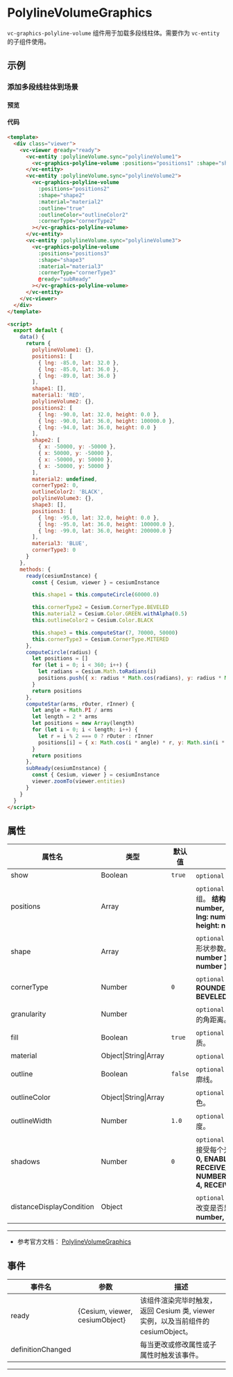 # PolylineVolumeGraphics

`vc-graphics-polyline-volume` 组件用于加载多段线柱体。需要作为 `vc-entity` 的子组件使用。

## 示例

### 添加多段线柱体到场景

#### 预览

<doc-preview>
  <template>
    <div class="viewer">
      <vc-viewer @ready="ready">
        <vc-entity :polylineVolume.sync="polylineVolume1">
          <vc-graphics-polyline-volume :positions="positions1" :shape="shape1" :material="material1"></vc-graphics-polyline-volume>
        </vc-entity>
        <vc-entity :polylineVolume.sync="polylineVolume2">
          <vc-graphics-polyline-volume
            :positions="positions2"
            :shape="shape2"
            :material="material2"
            :outline="true"
            :outlineColor="outlineColor2"
            :cornerType="cornerType2"
          ></vc-graphics-polyline-volume>
        </vc-entity>
        <vc-entity :polylineVolume.sync="polylineVolume3">
          <vc-graphics-polyline-volume
            :positions="positions3"
            :shape="shape3"
            :material="material3"
            :cornerType="cornerType3"
            @ready="subReady"
          ></vc-graphics-polyline-volume>
        </vc-entity>
      </vc-viewer>
    </div>
  </template>

  <script>
    export default {
      data() {
        return {
          polylineVolume1: {},
          positions1: [
            { lng: -85.0, lat: 32.0 },
            { lng: -85.0, lat: 36.0 },
            { lng: -89.0, lat: 36.0 }
          ],
          shape1: [],
          material1: 'RED',
          polylineVolume2: {},
          positions2: [
            { lng: -90.0, lat: 32.0, height: 0.0 },
            { lng: -90.0, lat: 36.0, height: 100000.0 },
            { lng: -94.0, lat: 36.0, height: 0.0 }
          ],
          shape2: [
            { x: -50000, y: -50000 },
            { x: 50000, y: -50000 },
            { x: -50000, y: 50000 },
            { x: -50000, y: 50000 }
          ],
          material2: undefined,
          cornerType2: 0,
          outlineColor2: 'BLACK',
          polylineVolume3: {},
          shape3: [],
          positions3: [
            { lng: -95.0, lat: 32.0, height: 0.0 },
            { lng: -95.0, lat: 36.0, height: 100000.0 },
            { lng: -99.0, lat: 36.0, height: 200000.0 }
          ],
          material3: 'BLUE',
          cornerType3: 0
        }
      },
      methods: {
        ready(cesiumInstance) {
          const { Cesium, viewer } = cesiumInstance

          this.shape1 = this.computeCircle(60000.0)

          this.cornerType2 = Cesium.CornerType.BEVELED
          this.material2 = Cesium.Color.GREEN.withAlpha(0.5)
          this.outlineColor2 = Cesium.Color.BLACK

          this.shape3 = this.computeStar(7, 70000, 50000)
          this.cornerType3 = Cesium.CornerType.MITERED
        },
        computeCircle(radius) {
          let positions = []
          for (let i = 0; i < 360; i++) {
            let radians = Cesium.Math.toRadians(i)
            positions.push({ x: radius * Math.cos(radians), y: radius * Math.sin(radians) })
          }
          return positions
        },
        computeStar(arms, rOuter, rInner) {
          let angle = Math.PI / arms
          let length = 2 * arms
          let positions = new Array(length)
          for (let i = 0; i < length; i++) {
            let r = i % 2 === 0 ? rOuter : rInner
            positions[i] = { x: Math.cos(i * angle) * r, y: Math.sin(i * angle) * r }
          }
          return positions
        },
        subReady(cesiumInstance) {
          const { Cesium, viewer } = cesiumInstance
          viewer.zoomTo(viewer.entities)
        }
      }
    }
  </script>
</doc-preview>

#### 代码

```html
<template>
  <div class="viewer">
    <vc-viewer @ready="ready">
      <vc-entity :polylineVolume.sync="polylineVolume1">
        <vc-graphics-polyline-volume :positions="positions1" :shape="shape1" :material="material1"></vc-graphics-polyline-volume>
      </vc-entity>
      <vc-entity :polylineVolume.sync="polylineVolume2">
        <vc-graphics-polyline-volume
          :positions="positions2"
          :shape="shape2"
          :material="material2"
          :outline="true"
          :outlineColor="outlineColor2"
          :cornerType="cornerType2"
        ></vc-graphics-polyline-volume>
      </vc-entity>
      <vc-entity :polylineVolume.sync="polylineVolume3">
        <vc-graphics-polyline-volume
          :positions="positions3"
          :shape="shape3"
          :material="material3"
          :cornerType="cornerType3"
          @ready="subReady"
        ></vc-graphics-polyline-volume>
      </vc-entity>
    </vc-viewer>
  </div>
</template>

<script>
  export default {
    data() {
      return {
        polylineVolume1: {},
        positions1: [
          { lng: -85.0, lat: 32.0 },
          { lng: -85.0, lat: 36.0 },
          { lng: -89.0, lat: 36.0 }
        ],
        shape1: [],
        material1: 'RED',
        polylineVolume2: {},
        positions2: [
          { lng: -90.0, lat: 32.0, height: 0.0 },
          { lng: -90.0, lat: 36.0, height: 100000.0 },
          { lng: -94.0, lat: 36.0, height: 0.0 }
        ],
        shape2: [
          { x: -50000, y: -50000 },
          { x: 50000, y: -50000 },
          { x: -50000, y: 50000 },
          { x: -50000, y: 50000 }
        ],
        material2: undefined,
        cornerType2: 0,
        outlineColor2: 'BLACK',
        polylineVolume3: {},
        shape3: [],
        positions3: [
          { lng: -95.0, lat: 32.0, height: 0.0 },
          { lng: -95.0, lat: 36.0, height: 100000.0 },
          { lng: -99.0, lat: 36.0, height: 200000.0 }
        ],
        material3: 'BLUE',
        cornerType3: 0
      }
    },
    methods: {
      ready(cesiumInstance) {
        const { Cesium, viewer } = cesiumInstance

        this.shape1 = this.computeCircle(60000.0)

        this.cornerType2 = Cesium.CornerType.BEVELED
        this.material2 = Cesium.Color.GREEN.withAlpha(0.5)
        this.outlineColor2 = Cesium.Color.BLACK

        this.shape3 = this.computeStar(7, 70000, 50000)
        this.cornerType3 = Cesium.CornerType.MITERED
      },
      computeCircle(radius) {
        let positions = []
        for (let i = 0; i < 360; i++) {
          let radians = Cesium.Math.toRadians(i)
          positions.push({ x: radius * Math.cos(radians), y: radius * Math.sin(radians) })
        }
        return positions
      },
      computeStar(arms, rOuter, rInner) {
        let angle = Math.PI / arms
        let length = 2 * arms
        let positions = new Array(length)
        for (let i = 0; i < length; i++) {
          let r = i % 2 === 0 ? rOuter : rInner
          positions[i] = { x: Math.cos(i * angle) * r, y: Math.sin(i * angle) * r }
        }
        return positions
      },
      subReady(cesiumInstance) {
        const { Cesium, viewer } = cesiumInstance
        viewer.zoomTo(viewer.entities)
      }
    }
  }
</script>
```

## 属性

<!-- prettier-ignore -->
| 属性名 | 类型 | 默认值 | 描述 |
| ------------------------ | ------- | ------- | ----------------------------------------------------- |
| show | Boolean | `true` | `optional` 指定 volume 是否显示。 |
| positions | Array | | `optional` 指定 volume 位置信息数组。 **结构：[{ lng: number, lat: number, height: number },...,{ lng: number, lat: number, height: number }]** |
| shape | Array | | `optional` 指定表达 volume 拉伸的形状参数。 **结构：[{ x: number, y: number },...,{ x: number, y: number }]** |
| cornerType | Number | `0` | `optional` 指定 volume 转角类型。 **ROUNDED: 0, MITERED: 1, BEVELED: 2** |
| granularity | Number | | `optional` 指定每个经度和纬度之间的角距离。 |
| fill | Boolean | `true` | `optional` 指定 volume 是否填充材质。 |
| material | Object\|String\|Array | | `optional` 指定 volume 材质。 |
| outline | Boolean | `false` | `optional` 指定 volume 是否绘制轮廓线。 |
| outlineColor | Object\|String\|Array | | `optional` 指定 volume 轮廓线颜色。 |
| outlineWidth | Number | `1.0` | `optional` 指定 volume 轮廓线宽度。 |
| shadows | Number | `0` | `optional` 指定 volume 是否投射或接受每个光源的阴影。 **DISABLED: 0, ENABLED: 1, CAST_ONLY: 2, RECEIVE_ONLY: 3, NUMBER_OF_SHADOW_MODES: 4, RECEIVE_ONLY: 3** |
| distanceDisplayCondition | Object | | `optional` 指定 volume 随相机距离改变是否显示参数。**结构：{ near: number, far: number }** |

---

- 参考官方文档： [PolylineVolumeGraphics](https://cesium.com/docs/cesiumjs-ref-doc/PolylineVolumeGraphics.html)

## 事件

| 事件名            | 参数                           | 描述                                                                             |
| ----------------- | ------------------------------ | -------------------------------------------------------------------------------- |
| ready             | {Cesium, viewer, cesiumObject} | 该组件渲染完毕时触发，返回 Cesium 类, viewer 实例，以及当前组件的 cesiumObject。 |
| definitionChanged |                                | 每当更改或修改属性或子属性时触发该事件。                                         |

---
